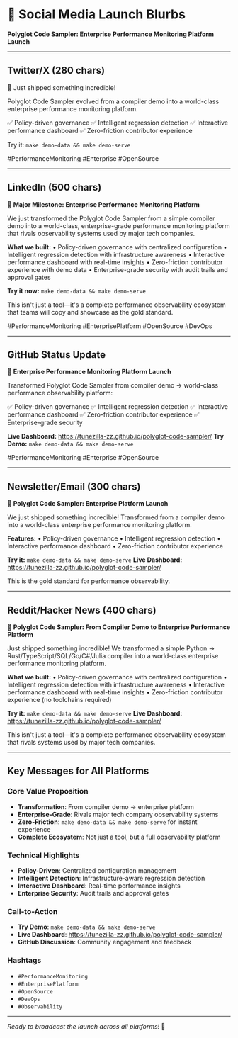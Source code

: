 # 🚀 Social Media Launch Blurbs

**Polyglot Code Sampler: Enterprise Performance Monitoring Platform Launch**

---

## **Twitter/X (280 chars)**

🚀 Just shipped something incredible!

Polyglot Code Sampler evolved from a compiler demo into a world-class enterprise performance monitoring platform.

✅ Policy-driven governance
✅ Intelligent regression detection
✅ Interactive performance dashboard
✅ Zero-friction contributor experience

Try it: `make demo-data && make demo-serve`

#PerformanceMonitoring #Enterprise #OpenSource

---

## **LinkedIn (500 chars)**

🚀 **Major Milestone: Enterprise Performance Monitoring Platform**

We just transformed the Polyglot Code Sampler from a simple compiler demo into a world-class, enterprise-grade performance monitoring platform that rivals observability systems used by major tech companies.

**What we built:**
• Policy-driven governance with centralized configuration
• Intelligent regression detection with infrastructure awareness
• Interactive performance dashboard with real-time insights
• Zero-friction contributor experience with demo data
• Enterprise-grade security with audit trails and approval gates

**Try it now:** `make demo-data && make demo-serve`

This isn't just a tool—it's a complete performance observability ecosystem that teams will copy and showcase as the gold standard.

#PerformanceMonitoring #EnterprisePlatform #OpenSource #DevOps

---

## **GitHub Status Update**

🎉 **Enterprise Performance Monitoring Platform Launch**

Transformed Polyglot Code Sampler from compiler demo → world-class performance observability platform:

✅ Policy-driven governance
✅ Intelligent regression detection
✅ Interactive performance dashboard
✅ Zero-friction contributor experience
✅ Enterprise-grade security

**Live Dashboard:** https://tunezilla-zz.github.io/polyglot-code-sampler/
**Try Demo:** `make demo-data && make demo-serve`

#PerformanceMonitoring #Enterprise #OpenSource

---

## **Newsletter/Email (300 chars)**

🚀 **Polyglot Code Sampler: Enterprise Platform Launch**

We just shipped something incredible! Transformed from a compiler demo into a world-class enterprise performance monitoring platform.

**Features:**
• Policy-driven governance
• Intelligent regression detection
• Interactive performance dashboard
• Zero-friction contributor experience

**Try it:** `make demo-data && make demo-serve`
**Live Dashboard:** https://tunezilla-zz.github.io/polyglot-code-sampler/

This is the gold standard for performance observability.

---

## **Reddit/Hacker News (400 chars)**

🚀 **Polyglot Code Sampler: From Compiler Demo to Enterprise Performance Platform**

Just shipped something incredible! We transformed a simple Python → Rust/TypeScript/SQL/Go/C#/Julia compiler into a world-class enterprise performance monitoring platform.

**What we built:**
• Policy-driven governance with centralized configuration
• Intelligent regression detection with infrastructure awareness
• Interactive performance dashboard with real-time insights
• Zero-friction contributor experience (no toolchains required)

**Try it:** `make demo-data && make demo-serve`
**Live Dashboard:** https://tunezilla-zz.github.io/polyglot-code-sampler/

This isn't just a tool—it's a complete performance observability ecosystem that rivals systems used by major tech companies.

---

## **Key Messages for All Platforms**

### **Core Value Proposition**
- **Transformation**: From compiler demo → enterprise platform
- **Enterprise-Grade**: Rivals major tech company observability systems
- **Zero-Friction**: `make demo-data && make demo-serve` for instant experience
- **Complete Ecosystem**: Not just a tool, but a full observability platform

### **Technical Highlights**
- **Policy-Driven**: Centralized configuration management
- **Intelligent Detection**: Infrastructure-aware regression detection
- **Interactive Dashboard**: Real-time performance insights
- **Enterprise Security**: Audit trails and approval gates

### **Call-to-Action**
- **Try Demo**: `make demo-data && make demo-serve`
- **Live Dashboard**: https://tunezilla-zz.github.io/polyglot-code-sampler/
- **GitHub Discussion**: Community engagement and feedback

### **Hashtags**
- `#PerformanceMonitoring`
- `#EnterprisePlatform`
- `#OpenSource`
- `#DevOps`
- `#Observability`

---

*Ready to broadcast the launch across all platforms!* 🚀
